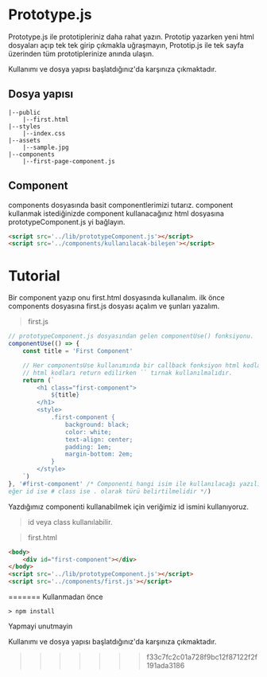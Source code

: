 # Prototype.js

Prototype.js ile prototipleriniz daha rahat yazın.
Prototip yazarken yeni html dosyaları açıp tek tek girip çıkmakla uğraşmayın,
Prototip.js ile tek sayfa üzerinden tüm prototiplerinize anında ulaşın.

Kullanımı ve dosya yapısı başlatdığınız'da karşınıza çıkmaktadır.

## Dosya yapısı

```
|--public
    |--first.html  
|--styles
    |--index.css  
|--assets
    |--sample.jpg  
|--components 
    |--first-page-component.js  
```

## Component

components dosyasında basit componentlerimizi tutarız.
component kullanmak istediğinizde component kullanacağınız html dosyasına
prototypeComponent.js yi bağlayın.

```html
<script src='../lib/prototypeComponent.js'></script>
<script src='../components/kullanılacak-bileşen'></script>
```

# Tutorial

Bir component yazıp onu first.html dosyasında kullanalım.
ilk önce components dosyasına first.js dosyası açalım ve şunları yazalım.

> first.js

```javascript
// prototypeComponent.js dosyasından gelen componentUse() fonksiyonu.
componentUse(() => {
    const title = 'First Component'

    // Her componentsUse kullanımında bir callback fonksiyon html kodlarını return etmelidir.
    // html kodları return edilirken `` tırnak kullanılmalıdır.
    return (`
        <h1 class="first-component">
            ${title}
        </h1>
        <style>
            .first-component {
                background: black;
                color: white;
                text-align: center;
                padding: 1em;
                margin-bottom: 2em;
            }
        </style>
    `)
}, '#first-component' /* Componenti hangi isim ile kullanılacağı yazılır.
eğer id ise # class ise . olarak türü belirtilmelidir */)
```

Yazdığımız componenti kullanabilmek için veriğimiz id ismini kullanıyoruz.
> id veya class kullanılabilir.

> first.html

``` html
<body>
    <div id="first-component"></div>
</body>
<script src='../lib/prototypeComponent.js'></script>
<script src='../components/first.js'></script>
```
=======
Kullanmadan önce 
```
> npm install
```
Yapmayi unutmayin

Kullanımı ve dosya yapısı başlatdığınız'da karşınıza çıkmaktadır.
>>>>>>> f33c7fc2c01a728f9bc12f87122f2f191ada3186
